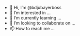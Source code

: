 - 👋 Hi, I’m @bdjubayerboss
- 👀 I’m interested in ...
- 🌱 I’m currently learning ...
- 💞️ I’m looking to collaborate on ...
- 📫 How to reach me ...

<!---
bdjubayerboss/bdjubayerboss is a ✨ special ✨ repository because its `README.md` (this file) appears on your GitHub profile.
You can click the Preview link to take a look at your changes.
--->
